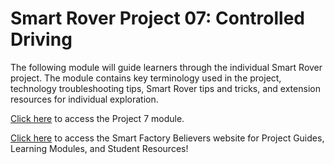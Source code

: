 # Smart Rover Project 07: Controlled Driving
The following module will guide learners through the individual Smart Rover project. The module contains key terminology used in the project, technology troubleshooting tips, Smart Rover tips and tricks, and extension resources for individual exploration. 

[Click here](https://dolmlh5574izq.cloudfront.net/learning-modules/project-7-controlled-driving/index.html) to access the Project 7 module.

[Click here](https://dolmlh5574izq.cloudfront.net/purpose.html) to access the Smart Factory Believers website for Project Guides, Learning Modules, and Student Resources!